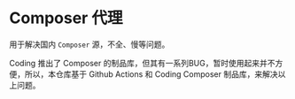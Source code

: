 # Composer 代理

用于解决国内 `Composer` 源，不全、慢等问题。

Coding 推出了 Composer 的制品库，但其有一系列BUG，暂时使用起来并不方便，所以，本仓库基于 Github Actions 和 Coding Composer 制品库，来解决以上问题。
